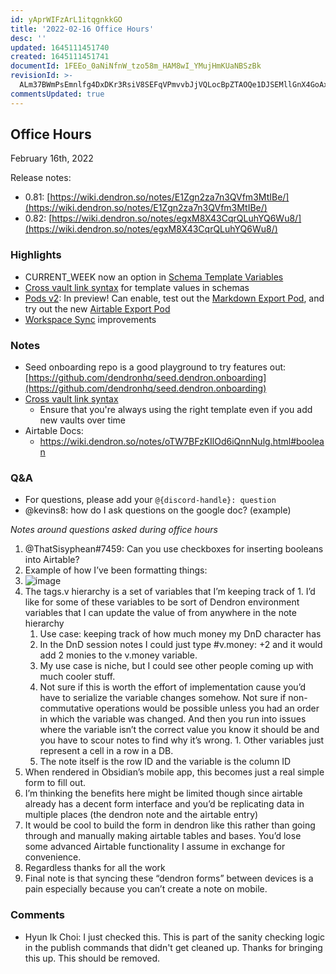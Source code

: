 ```yaml
---
id: yAprWIFzArL1itqgnkkGO
title: '2022-02-16 Office Hours'
desc: ''
updated: 1645111451740
created: 1645111451741
documentId: 1FEEo_0aNiNfnW_tzo58m_HAM8wI_YMujHmKUaNBSzBk
revisionId: >-
  ALm37BWmPsEmnlfg4DxDKr3RsiV8SEFqVPmvvbJjVQLocBpZTAOQe1DJSEMllGnX4GoAxyrMZvrLX-P_5Sw3oA
commentsUpdated: true
---
```

## Office Hours

February 16th, 2022

Release notes:

- 0.81: [https://wiki.dendron.so/notes/E1Zgn2za7n3QVfm3MtIBe/](https://wiki.dendron.so/notes/E1Zgn2za7n3QVfm3MtIBe/) 
- 0.82: [https://wiki.dendron.so/notes/egxM8X43CqrQLuhYQ6Wu8/](https://wiki.dendron.so/notes/egxM8X43CqrQLuhYQ6Wu8/) 

### Highlights

- CURRENT_WEEK now an option in [Schema Template Variables](https://wiki.dendron.so/notes/GelEQPZrSgr3CK9y10Nrg.html#template-variables)
- [Cross vault link syntax](https://wiki.dendron.so/notes/c5e5adde-5459-409b-b34d-a0d75cbb1052.html#cross-vault-template-syntax) for template values in schemas
- [Pods v2](https://wiki.dendron.so/notes/H9HVUUG1Z9ws2ngofKyWt.html): In preview! Can enable, test out the [Markdown Export Pod](https://wiki.dendron.so/notes/j5wgTcRHQZomzSHsg41O8.html), and try out the new [Airtable Export Pod](https://wiki.dendron.so/notes/y84kARyQhdUcyRG33pT2i.html)
- [Workspace Sync](https://wiki.dendron.so/notes/c4cf5519-f7c2-4a23-b93b-1c9a02880f6b.html#workspace-sync) improvements

### Notes

- Seed onboarding repo is a good playground to try features out: [https://github.com/dendronhq/seed.dendron.onboarding](https://github.com/dendronhq/seed.dendron.onboarding) 
- [Cross vault link syntax](https://wiki.dendron.so/notes/c5e5adde-5459-409b-b34d-a0d75cbb1052.html#cross-vault-template-syntax) 
  - Ensure that you're always using the right template even if you add new vaults over time
- Airtable Docs:
  - https://wiki.dendron.so/notes/oTW7BFzKIlOd6iQnnNulg.html#boolean

### Q&A

- For questions, please add your `@{discord-handle}: question`
- @kevins8: how do I ask questions on the google doc? (example)

_Notes around questions asked during office hours_

1. @ThatSisyphean#7459: Can you use checkboxes for inserting booleans into Airtable?
  1. Example of how I’ve been formatting things:
  1. ![image](assets/image-rwvbdVhktEWl.png)
  1. The tags.v hierarchy is a set of variables that I’m keeping track of
    1. I’d like for some of these variables to be sort of Dendron environment variables that I can update the value of from anywhere in the note hierarchy
      1. Use case: keeping track of how much money my DnD character has
      1. In the DnD session notes I could just type #v.money: +2 and it would add 2 monies to the v.money variable.
      1. My use case is niche, but I could see other people coming up with much cooler stuff.
      1. Not sure if this is worth the effort of implementation cause you’d have to serialize the variable changes somehow. Not sure if non-commutative operations would be possible unless you had an order in which the variable was changed. And then you run into issues where the variable isn’t the correct value you know it should be and you have to scour notes to find why it’s wrong.
    1. Other variables just represent a cell in a row in a DB.
      1. The note itself is the row ID and the variable is the column ID
  1. When rendered in Obsidian’s mobile app, this becomes just a real simple form to fill out.
  1. I’m thinking the benefits here might be limited though since airtable already has a decent form interface and you’d be replicating data in multiple places (the dendron note and the airtable entry)
  1. It would be cool to build the form in dendron like this rather than going through and manually making airtable tables and bases. You’d lose some advanced Airtable functionality I assume in exchange for convenience.
  1. Regardless thanks for all the work
  1. Final note is that syncing these “dendron forms” between devices is a pain especially because you can’t create a note on mobile.


### Comments

 - Hyun Ik Choi:  I just checked this. This is part of the sanity checking logic in the publish commands that didn't get cleaned up. Thanks for bringing this up. This should be removed.
